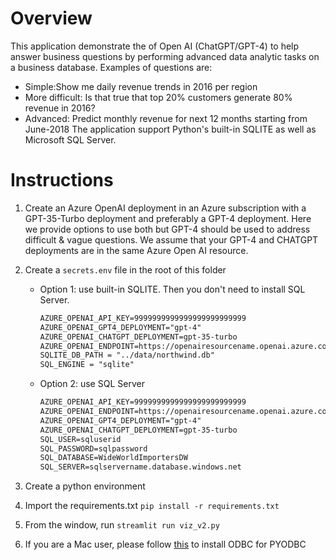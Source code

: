 # Overview
This application demonstrate the of Open AI (ChatGPT/GPT-4) to help answer business questions by performing advanced data analytic tasks on a business database.
Examples of questions are:
- Simple:Show me daily revenue trends in 2016  per region
- More difficult: Is that true that top 20% customers generate 80% revenue in 2016?
- Advanced: Predict monthly revenue for next 12 months starting from June-2018
The application support Python's built-in SQLITE as well as Microsoft SQL Server.
# Instructions
1. Create an Azure OpenAI deployment in an Azure subscription with a GPT-35-Turbo deployment and preferably a GPT-4 deployment.
Here we provide options to use both but GPT-4 should be used to address difficult & vague  questions.
We assume that your GPT-4 and CHATGPT deployments are in the same Azure Open AI resource.
2. Create a `secrets.env` file in the root of this folder

    - Option 1: use built-in SQLITE. Then you don't need to install SQL Server.
        ```txt
        AZURE_OPENAI_API_KEY=9999999999999999999999999
        AZURE_OPENAI_GPT4_DEPLOYMENT="gpt-4"
        AZURE_OPENAI_CHATGPT_DEPLOYMENT=gpt-35-turbo
        AZURE_OPENAI_ENDPOINT=https://openairesourcename.openai.azure.com/
        SQLITE_DB_PATH = "../data/northwind.db"
        SQL_ENGINE = "sqlite"
        ```
    - Option 2: use SQL Server

        ```txt
        AZURE_OPENAI_API_KEY=9999999999999999999999999
        AZURE_OPENAI_ENDPOINT=https://openairesourcename.openai.azure.com/
        AZURE_OPENAI_GPT4_DEPLOYMENT="gpt-4"
        AZURE_OPENAI_CHATGPT_DEPLOYMENT=gpt-35-turbo
        SQL_USER=sqluserid
        SQL_PASSWORD=sqlpassword
        SQL_DATABASE=WideWorldImportersDW
        SQL_SERVER=sqlservername.database.windows.net
        ```
3. Create a python environment
4. Import the requirements.txt `pip install -r requirements.txt`
5. From the window, run `streamlit run viz_v2.py`
6. If you are a Mac user, please follow [this](https://learn.microsoft.com/en-us/sql/connect/odbc/linux-mac/install-microsoft-odbc-driver-sql-server-macos?view=sql-server-ver16) to install ODBC for PYODBC